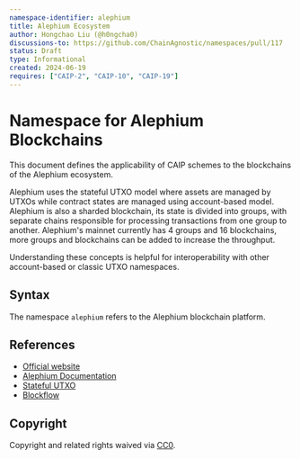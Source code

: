 ```yaml
---
namespace-identifier: alephium
title: Alephium Ecosystem
author: Hongchao Liu (@h0ngcha0)
discussions-to: https://github.com/ChainAgnostic/namespaces/pull/117
status: Draft
type: Informational
created: 2024-06-19
requires: ["CAIP-2", "CAIP-10", "CAIP-19"]
---
```


# Namespace for Alephium Blockchains

This document defines the applicability of CAIP schemes to the
blockchains of the Alephium ecosystem.

Alephium uses the stateful UTXO model where assets are managed by
UTXOs while contract states are managed using account-based
model. Alephium is also a sharded blockchain, its state is divided
into groups, with separate chains responsible for processing
transactions from one group to another. Alephium's mainnet currently
has 4 groups and 16 blockchains, more groups and blockchains can be
added to increase the throughput.

Understanding these concepts is helpful for interoperability with
other account-based or classic UTXO namespaces.

## Syntax

The namespace `alephium` refers to the Alephium blockchain platform.

## References

- [Official website](https://alephium.org/)
- [Alephium Documentation](https://docs.alephium.org/)
- [Stateful UTXO](https://medium.com/@alephium/an-introduction-to-the-stateful-utxo-model-8de3b0f76749)
- [Blockflow](https://medium.com/@alephium/an-introduction-to-blockflow-alephiums-sharding-algorithm-bbbf318c3402)

## Copyright

Copyright and related rights waived via [CC0](https://creativecommons.org/publicdomain/zero/1.0/).
